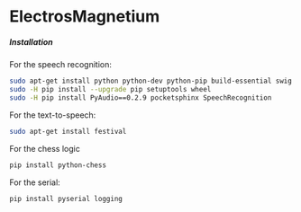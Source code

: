 # ElectrosMagnetium

##### Installation

For the speech recognition:
```sh
sudo apt-get install python python-dev python-pip build-essential swig git libpulse-dev portaudio19-dev flac
sudo -H pip install --upgrade pip setuptools wheel
sudo -H pip install PyAudio==0.2.9 pocketsphinx SpeechRecognition
```

For the text-to-speech:
```sh
sudo apt-get install festival
```

For the chess logic
```sh
pip install python-chess
```

For the serial:
```sh
pip install pyserial logging
```
